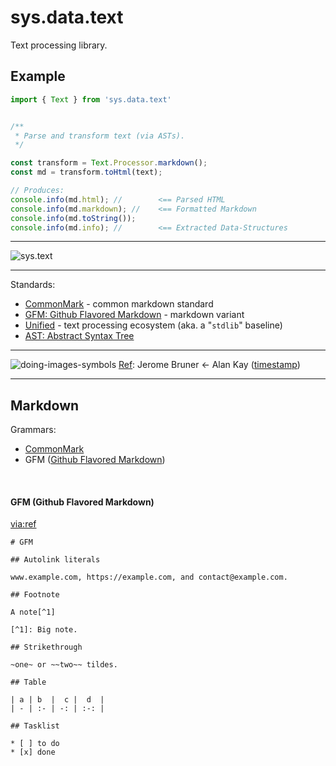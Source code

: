 # sys.data.text

Text processing library.

## Example


```ts
import { Text } from 'sys.data.text'


/**
 * Parse and transform text (via ASTs).
 */

const transform = Text.Processor.markdown();
const md = transform.toHtml(text);

// Produces:
console.info(md.html); //        <== Parsed HTML
console.info(md.markdown); //    <== Formatted Markdown
console.info(md.toString());
console.info(md.info); //        <== Extracted Data-Structures

```


---

![sys.text](https://user-images.githubusercontent.com/185555/196023331-c4a18283-3143-464b-8438-03306a0823e2.png)



---

Standards: 
- [CommonMark](https://commonmark.org/) - common markdown standard
- [GFM: Github Flavored Markdown](https://github.github.com/gfm/) - markdown variant
- [Unified](http://unifiedjs.com/) - text processing ecosystem (aka. a "`stdlib`" baseline)
- [AST: Abstract Syntax Tree](https://en.wikipedia.org/wiki/Abstract_syntax_tree)

---

![doing-images-symbols](https://user-images.githubusercontent.com/185555/196011268-378be479-55e5-4ca6-a25c-5757c58c15b0.png)
[Ref](https://www.youtube.com/watch?v=Ud8WRAdihPg&t=24s): Jerome Bruner ← Alan Kay ([timestamp](https://www.youtube.com/watch?v=Ud8WRAdihPg&t=24s))


---

## Markdown


Grammars:
- [CommonMark](https://commonmark.org/)
- GFM ([Github Flavored Markdown](https://github.github.com/gfm/))

<p>&nbsp;</p>

#### GFM (Github Flavored Markdown)

[via:ref](https://github.com/remarkjs/remark-gfm)

```
# GFM

## Autolink literals

www.example.com, https://example.com, and contact@example.com.

## Footnote

A note[^1]

[^1]: Big note.

## Strikethrough

~one~ or ~~two~~ tildes.

## Table

| a | b  |  c |  d  |
| - | :- | -: | :-: |

## Tasklist

* [ ] to do
* [x] done
```

